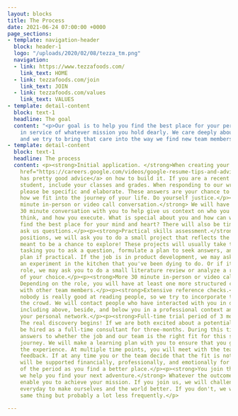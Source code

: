 ```yaml
---
layout: blocks
title: The Process
date: 2021-06-24 07:00:00 +0000
page_sections:
- template: navigation-header
  block: header-1
  logo: "/uploads/2020/02/08/tezza_tm.png"
  navigation:
  - link: https://www.tezzafoods.com/
    link_text: HOME
  - link: tezzafoods.com/join
    link_text: JOIN
  - link: tezzafoods.com/values
    link_text: VALUES
- template: detail-content
  block: text-1
  headline: The goal
  content: "<p>Our goal is to help you find the best place for your personal growth,
    in service of whatever mission you hold dearly. We care deeply about our relationships,
    and we try to bring that care into the way we find new team members.</p>"
- template: detail-content
  block: text-1
  headline: The process
  content: <p><strong>Initial application. </strong>When creating your resume, <a
    href="https://careers.google.com/videos/google-resume-tips-and-advice/" title="">google
    has pretty good advice</a> on how to build it. If you are a recent college/masters
    student, include your classes and grades. When responding to our written questions,
    please be specific and elaborate. These answers are your chance to tell us about
    how we fit into the journey of your life. Do yourself justice.</p><p><strong>30
    minute in-person or video call conversation.</strong> We will have a brief, structured
    30 minute conversation with you to help give us context on who you are, how you
    think, and how you execute. What is special about you and how can we help you
    find the best place for your mind and heart? There will also be time for you to
    ask us questions.</p><p><strong>Practical skills assessment.</strong> For all
    positions, we will ask you to do a small project that reflects the position. It's
    meant to be a chance to explore! These projects will usually take the shape of
    tasking you to ask a question, formulate a plan to seek answers, and execute that
    plan if practical. If the job is in product development, we may ask you to document
    an experiment in the kitchen that you've been dying to do. Or if it is a science
    role, we may ask you to do a small literature review or analyze a recent paper
    of your choice.</p><p><strong>More 30 minute in-person or video call conversations</strong>.
    Depending on the role, you will have at least one more structured conversation
    with other team members.</p><p><strong>Extensive reference checks.</strong> Honestly,
    nobody is really good at reading people, so we try to incorporate the wisdom of
    the crowd. We will contact people who have interacted with you in different circumstances,
    including above, beside, and below you in a professional context and others from
    your personal network.</p><p><strong>Full-time trial period of 3 months.</strong>
    The real discovery begins! If we are both excited about a potential fit, you will
    be hired as a full-time consultant for three-months. During this time, we'll seek
    answers to whether the job and our team is the right fit for this stage of your
    journey. We will make a learning plan with you to ensure that you grow during
    the experience. At multiple time points, you will meet with the team and exchange
    feedback. If at any time you or the team decide that the fit is not right, you
    will be supported financially, professionally, and emotionally for the remainder
    of the period as you find a better place.</p><p><strong>You join the colony or
    we help you find your next adventure.</strong> Whatever the outcome, we want to
    enable you to achieve your mission. If you join us, we will challenge each other
    everyday to make ourselves and the world better. If you don't, we will do the
    same thing but probably a lot less frequently.</p>

---
```

